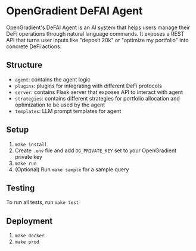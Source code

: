 # OpenGradient DeFAI Agent

OpenGradient's DeFAI Agent is an AI system that helps users manage their DeFi operations through natural language commands. It exposes a REST API that turns user inputs like "deposit 20k" or "optimize my portfolio" into concrete DeFi actions.

## Structure

- `agent`: contains the agent logic
- `plugins`: plugins for integrating with different DeFi protocols
- `server`: contains Flask server that exposes API to interact with agent
- `strategies`: contains different strategies for portfolio allocation and optimization to be used by the agent
- `templates`: LLM prompt templates for agent

## Setup

1. `make install`
2. Create `.env` file and add `OG_PRIVATE_KEY` set to your OpenGradient private key
3. `make run`
4. (Optional) Run `make sample` for a sample query

## Testing

To run all tests, run `make test` 

## Deployment

1. `make docker`
2. `make prod`
